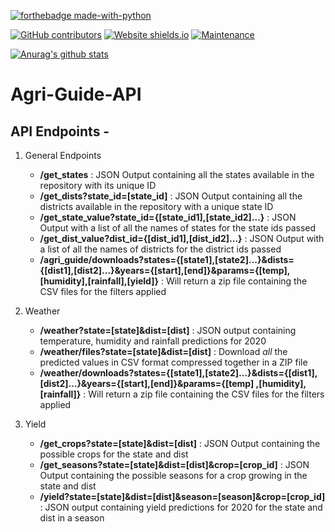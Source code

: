 [![forthebadge made-with-python](http://ForTheBadge.com/images/badges/made-with-python.svg)](https://www.python.org/)

[![GitHub contributors](https://img.shields.io/github/contributors/Naereen/StrapDown.js.svg)](https://GitHub.com/Naereen/StrapDown.js/graphs/contributors/)
[![Website shields.io](https://img.shields.io/website-up-down-green-red/http/shields.io.svg)](http://shields.io/)
[![Maintenance](https://img.shields.io/badge/Maintained%3F-yes-green.svg)](https://GitHub.com/Naereen/StrapDown.js/graphs/commit-activity)

[![Anurag's github stats](https://github-readme-stats.vercel.app/api?username=bssughosh&theme=blue-green)](https://github.com/anuraghazra/github-readme-stats)

# Agri-Guide-API

## API Endpoints - 

1. General Endpoints
    * **/get_states** : JSON Output containing all the states available in the repository with its unique ID
    * **/get_dists?state_id=[state_id]** :  JSON Output containing all the districts available in the repository with a unique state ID
    * **/get_state_value?state_id={[state_id1],[state_id2]...}** : JSON Output with a list of all the names of states for the state ids passed
    * **/get_dist_value?dist_id={[dist_id1],[dist_id2]...}** : JSON Output with a list of all the names of districts for the district ids passed
    * **/agri_guide/downloads?states={[state1],[state2]...}&dists={[dist1],[dist2]...}&years={[start],[end]}&params={[temp],[humidity],[rainfall],[yield]}** : Will return a zip file containing the CSV files for the filters applied

2. Weather
   * **/weather?state=[state]&dist=[dist]** : JSON output containing temperature, humidity and rainfall predictions for
     2020
   * **/weather/files?state=[state]&dist=[dist]** : Download _all_ the predicted values in CSV format compressed
     together in a ZIP file
   * **/weather/downloads?states={[state1],[state2]...}&dists={[dist1],[dist2]...}&years={[start],[end]}&params={[temp]
     ,[humidity],[rainfall]}** : Will return a zip file containing the CSV files for the filters applied

3. Yield
   * **/get_crops?state=[state]&dist=[dist]** : JSON Output containing the possible crops for the state and dist
   * **/get_seasons?state=[state]&dist=[dist]&crop=[crop_id]** : JSON Output containing the possible seasons for a crop
     growing in the state and dist
   * **/yield?state=[state]&dist=[dist]&season=[season]&crop=[crop_id]** : JSON output containing yield predictions for
     2020 for the state and dist in a season
    
